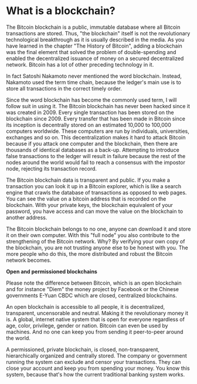 # What is a blockchain?
The Bitcoin blockchain is a public, immutable database where all Bitcoin transactions are stored. Thus, "the blockchain" itself is not the revolutionary technological breakthrough as it is usually described in the media. As you have learned in the chapter "The History of Bitcoin", adding a blockchain was the final element that solved the problem of double-spending and enabled the decentralized issuance of money on a secured decentralized network. Bitcoin has a lot of other preceding technology in it.

In fact Satoshi Nakamoto never mentioned the word blockchain. Instead, Nakamoto used the term time chain, because the ledger's main use is to store all transactions in the correct timely order. 

Since the word blockchain has become the commonly used term, I will follow suit in using it. The Bitcoin blockchain has never been hacked since it was created in 2009. Every single transaction has been stored on the blockchain since 2009. Every transfer that has been made in Bitcoin since its inception is decentrally stored on an estimated 10,000 to 100,000 computers worldwide. These computers are run by individuals, universities, exchanges and so on. This decentralization makes it hard to attack Bitcoin because if you attack one computer and the blockchain, then there are thousands of identical databases as a back-up. Attempting to introduce false transactions to the ledger will result in failure because the rest of the nodes around the world would fail to reach a consensus with the impostor node, rejecting its transaction record.

The Bitcoin blockchain data is transparent and public. If you make a transaction you can look it up in a Bitcoin explorer, which is like a search engine that crawls the database of transactions as opposed to web pages. You can see the value on a bitcoin address that is recorded on the blockchain. With your private keys, the blockchain equivalent of your password, you have access and can move the value on the blockchain to another address. 

The Bitcoin blockchain belongs to no one, anyone can download it and store it on their own computer. With this "full node" you also contribute to the strengthening of the Bitcoin network. Why? By verifying your own copy of the blockchain, you are not trusting anyone else to be honest with you. The more people who do this, the more distributed and robust the Bitcoin network becomes.

**Open and permissioned blockchains**

Please note the difference between Bitcoin, which is an open blockchain and for instance "Diem" the money project by Facebook or the Chinese governments E-Yuan CBDC which are closed, centralized blockchains. 

An open blockchain is accessible to all people, it is decentralized, transparent, uncensorable and neutral. Making it the revolutionary money it is. A global, internet native system that is open for everyone regardless of age, color, privilege, gender or nation. Bitcoin can even be used by machines. And no one can keep you from sending it peer-to-peer around the world. 

A permissioned, private blockchain, is closed, non-transparent, hierarchically organized and centrally stored. The company or government running the system can exclude and censor your transactions. They can close your account and keep you from spending your money. You know this system, because that's how the current traditional banking system works.